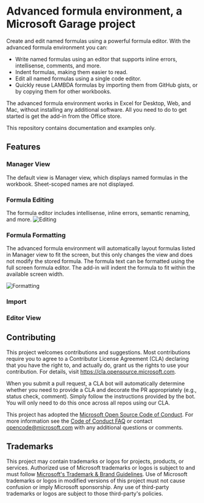 # Advanced formula environment, a Microsoft Garage project

Create and edit named formulas using a powerful formula editor. With the advanced formula environment you can:
- Write named formulas using an editor that supports inline errors, intellisense, comments, and more.
- Indent formulas, making them easier to read.
- Edit all named formulas using a single code editor.
- Quickly reuse LAMBDA formulas by importing them from GitHub gists, or by copying them for other workbooks.

The advanced formula environment works in Excel for Desktop, Web, and Mac, without installing any additional software. All you need to do to get started is get the add-in from the Office store.

This repository contains documentation and examples only.

## Features

### Manager View
The default view is Manager view, which displays named formulas in the workbook. Sheet-scoped names are not displayed.

### Formula Editing
The formula editor includes intellisense, inline errors, semantic renaming, and more.
![Editing](https://user-images.githubusercontent.com/4489219/151023910-384da066-693f-4ef9-b249-540320fde6e3.gif)

### Formula Formatting
The advanced formula environment will automatically layout formulas listed in Manager view to fit the screen, but this only changes the view and does not modify the stored formula.
The formula text can be formatted using the full screen formula editor. The add-in will indent the formula to fit within the available screen width.

![Formatting](https://user-images.githubusercontent.com/4489219/151000609-fb7374cd-8d65-4e02-9608-87ec2a9195cc.gif)

### Import

### Editor View


## Contributing

This project welcomes contributions and suggestions.  Most contributions require you to agree to a
Contributor License Agreement (CLA) declaring that you have the right to, and actually do, grant us
the rights to use your contribution. For details, visit https://cla.opensource.microsoft.com.

When you submit a pull request, a CLA bot will automatically determine whether you need to provide
a CLA and decorate the PR appropriately (e.g., status check, comment). Simply follow the instructions
provided by the bot. You will only need to do this once across all repos using our CLA.

This project has adopted the [Microsoft Open Source Code of Conduct](https://opensource.microsoft.com/codeofconduct/).
For more information see the [Code of Conduct FAQ](https://opensource.microsoft.com/codeofconduct/faq/) or
contact [opencode@microsoft.com](mailto:opencode@microsoft.com) with any additional questions or comments.

## Trademarks

This project may contain trademarks or logos for projects, products, or services. Authorized use of Microsoft 
trademarks or logos is subject to and must follow 
[Microsoft's Trademark & Brand Guidelines](https://www.microsoft.com/en-us/legal/intellectualproperty/trademarks/usage/general).
Use of Microsoft trademarks or logos in modified versions of this project must not cause confusion or imply Microsoft sponsorship.
Any use of third-party trademarks or logos are subject to those third-party's policies.
